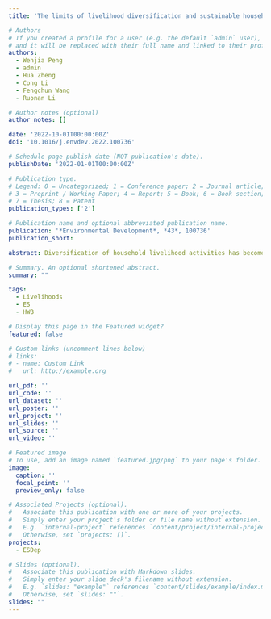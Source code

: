 ```yaml
---
title: 'The limits of livelihood diversification and sustainable household well-being, evidence from China'

# Authors
# If you created a profile for a user (e.g. the default `admin` user), write the username (folder name) here
# and it will be replaced with their full name and linked to their profile.
authors:
  - Wenjia Peng
  - admin
  - Hua Zheng
  - Cong Li
  - Fengchun Wang
  - Ruonan Li

# Author notes (optional)
author_notes: []

date: '2022-10-01T00:00:00Z'
doi: '10.1016/j.envdev.2022.100736'

# Schedule page publish date (NOT publication's date).
publishDate: '2022-01-01T00:00:00Z'

# Publication type.
# Legend: 0 = Uncategorized; 1 = Conference paper; 2 = Journal article;
# 3 = Preprint / Working Paper; 4 = Report; 5 = Book; 6 = Book section;
# 7 = Thesis; 8 = Patent
publication_types: ['2']

# Publication name and optional abbreviated publication name.
publication: '*Environmental Development*, *43*, 100736'
publication_short: 

abstract: Diversification of household livelihood activities has become an important pillar of rural devel- opment strategies for improving living standards and household well-being (HWB). Yet di- versification’s relationship with rural development has not been assessed in working landscapes for households that span a range of HWB levels, which has important implications for sustainable rural transitions and resource use. This paper examines the role of livelihood diversification on HWB. We use a novel dataset from northeast China to develop a quantitative index that reflects sustainable livelihoods derived from principles laid out in the Millennium Ecosystem Assessment, which we refer to as an index of sustainable household well-being (SHWB). We assess the role of diversification against other factors that relate to SHWB, and examine non-linearities in these relationships though quantile regression methods. While past work has shown how diversification can improve SHWB outcomes for low-resource communities, here we test the limits of diversi- fication as a household poverty reduction strategy. Our analysis shows that livelihood diversifi- cation is associated with improvements in SHWB for households with low and medium levels of wellbeing (<50th percentile in our sample). At higher levels of SHWB, education and income have much greater influence. Our results are robust to alternate measures of well-being and diversification metrics, and have implications for sustainable livelihood policy and improving household well-being. Supporting and encouraging livelihood diversification should play a sig- nificant role in poverty reduction strategies for the poorest of households, but with increased levels of market integration and regional development, specialization may be appropriate.

# Summary. An optional shortened abstract.
summary: ""

tags: 
  - Livelihoods
  - ES
  - HWB

# Display this page in the Featured widget?
featured: false

# Custom links (uncomment lines below)
# links:
# - name: Custom Link
#   url: http://example.org

url_pdf: ''
url_code: ''
url_dataset: ''
url_poster: ''
url_project: ''
url_slides: ''
url_source: ''
url_video: ''

# Featured image
# To use, add an image named `featured.jpg/png` to your page's folder.
image:
  caption: ''
  focal_point: ''
  preview_only: false

# Associated Projects (optional).
#   Associate this publication with one or more of your projects.
#   Simply enter your project's folder or file name without extension.
#   E.g. `internal-project` references `content/project/internal-project/index.md`.
#   Otherwise, set `projects: []`.
projects:
  - ESDep

# Slides (optional).
#   Associate this publication with Markdown slides.
#   Simply enter your slide deck's filename without extension.
#   E.g. `slides: "example"` references `content/slides/example/index.md`.
#   Otherwise, set `slides: ""`.
slides: ""
---
```


